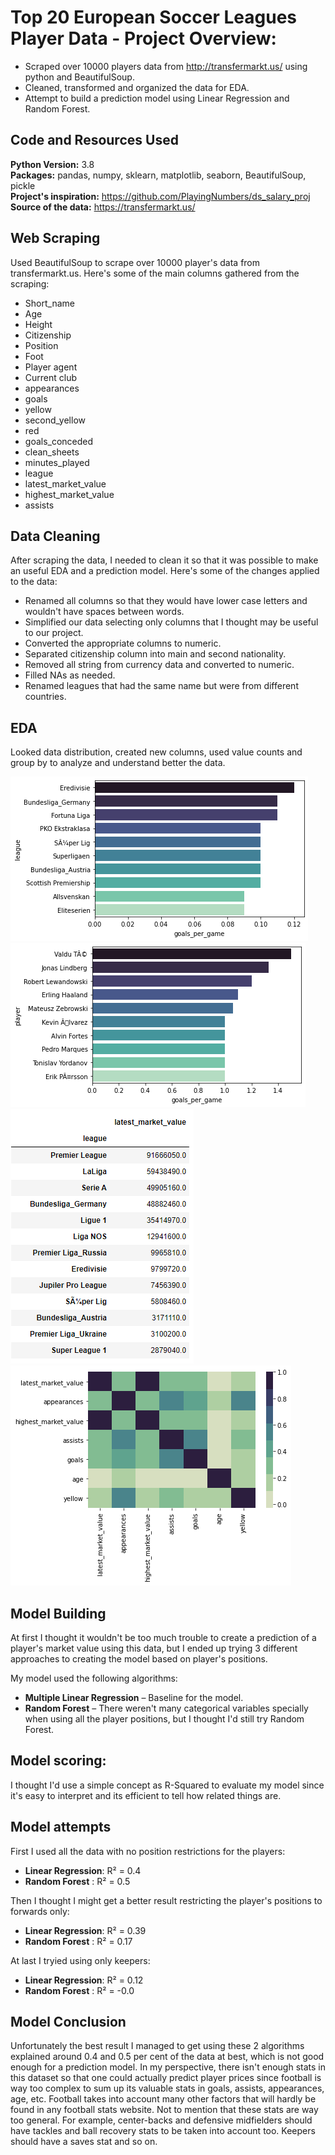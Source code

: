 # Top 20 European Soccer Leagues Player Data - Project Overview:
* Scraped over 10000 players data from http://transfermarkt.us/ using python and BeautifulSoup.
* Cleaned, transformed and organized the data for EDA.
* Attempt to build a prediction model using Linear Regression and Random Forest. 

## Code and Resources Used 
**Python Version:** 3.8  
**Packages:** pandas, numpy, sklearn, matplotlib, seaborn, BeautifulSoup, pickle   
**Project's inspiration:** https://github.com/PlayingNumbers/ds_salary_proj  
**Source of the data:** https://transfermarkt.us/

## Web Scraping
Used BeautifulSoup to scrape over 10000 player's data from transfermarkt.us. Here's some of the main columns gathered from the scraping:
*	Short_name
*	Age
*	Height
*	Citizenship
* 	Position
*	Foot
*	Player agent
*	Current club	
*	appearances
*	goals
*	yellow
*	second_yellow
*	red
*	goals_conceded
*	clean_sheets
*	minutes_played
*	league
*	latest_market_value
*	highest_market_value
*	assists

## Data Cleaning
After scraping the data, I needed to clean it so that it was possible to make an useful EDA and a prediction model. Here's some of the changes applied to the data:

* Renamed all columns so that they would have lower case letters and wouldn't have spaces between words.
* Simplified our data selecting only columns that I thought may be useful to our project.
* Converted the appropriate columns to numeric.
* Separated citizenship column into main and second nationality.
* Removed all string from currency data and converted to numeric.
* Filled NAs as needed.
* Renamed leagues that had the same name but were from different countries.


	
## EDA

Looked data distribution, created new columns, used value counts and group by to analyze and understand better the data.

![alt text](https://github.com/Caldass/europe_players_data/blob/main/goalsperleague.png "Goals per game by League")
![alt text](https://github.com/Caldass/europe_players_data/blob/main/goalsperplayer.png "Goals per game by player")
![alt text](https://github.com/Caldass/europe_players_data/blob/main/league_marketvalue.png "Players Market Value by League")
![alt text](https://github.com/Caldass/europe_players_data/blob/main/cmap.png "Correlations")


## Model Building 

At first I thought it wouldn't be too much trouble to create a prediction of a player's market value using this data, but I ended up trying 3 different approaches to creating the model based on player's positions.

My model used the following algorithms:
*	**Multiple Linear Regression** – Baseline for the model.
*	**Random Forest** – There weren't many categorical variables specially when using all the player positions, but I thought I'd still try Random Forest.

## Model scoring:
I thought I'd use a simple concept as R-Squared to evaluate my model since it's easy to interpret and its efficient to tell how related things are.

## Model attempts

First I used all the data with no position restrictions for the players:
*	**Linear Regression**: R² = 0.4
*	**Random Forest** : R² = 0.5

Then I thought I might get a better result restricting the player's positions to forwards only:
*	**Linear Regression**: R² = 0.39
*	**Random Forest** : R² = 0.17

At last I tryied using only keepers:
*	**Linear Regression**: R² = 0.12
*	**Random Forest** : R² = -0.0

## Model Conclusion
Unfortunately the best result I managed to get using these 2 algorithms explained around 0.4 and 0.5 per cent of the data at best, which is not good enough for a prediction model. In my perspective, there isn't enough stats in this dataset so that one could actually predict player prices since football is way too complex to sum up its valuable stats in goals, assists, appearances, age, etc. Football takes into account many other factors that will hardly be found in any football stats website. Not to mention that these stats are way too general. For example, center-backs and defensive midfielders should have tackles and ball recovery stats to be taken into account too. Keepers should have a saves stat and so on. 


